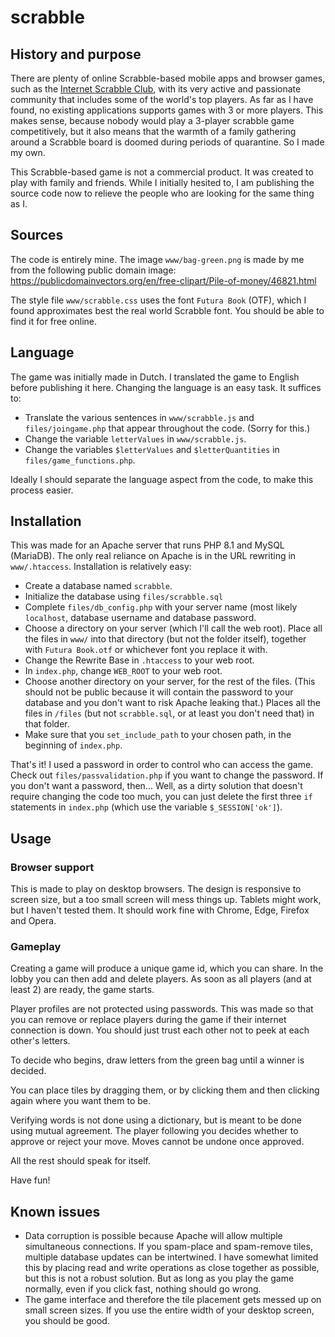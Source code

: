 # scrabble

## History and purpose

There are plenty of online Scrabble-based mobile apps and browser games, such as the [Internet Scrabble Club](https://isc.ro/), with its very active and passionate community that includes some of the world's top players. As far as I have found, no existing applications supports games with 3 or more players. This makes sense, because nobody would play a 3-player scrabble game competitively, but it also means that the warmth of a family gathering around a Scrabble board is doomed during periods of quarantine. So I made my own. 

This Scrabble-based game is not a commercial product. It was created to play with family and friends. While I initially hesited to, I am publishing the source code now to relieve the people who are looking for the same thing as I.

## Sources

The code is entirely mine. The image `www/bag-green.png` is made by me from the following public domain image: https://publicdomainvectors.org/en/free-clipart/Pile-of-money/46821.html

The style file `www/scrabble.css` uses the font `Futura Book` (OTF), which I found approximates best the real world Scrabble font. You should be able to find it for free online.

## Language

The game was initially made in Dutch. I translated the game to English before publishing it here. Changing the language is an easy task. It suffices to:

* Translate the various sentences in `www/scrabble.js` and `files/joingame.php` that appear throughout the code. (Sorry for this.)
* Change the variable `letterValues` in `www/scrabble.js`.
* Change the variables `$letterValues` and `$letterQuantities` in `files/game_functions.php`.

Ideally I should separate the language aspect from the code, to make this process easier.

## Installation

This was made for an Apache server that runs PHP 8.1 and MySQL (MariaDB). The only real reliance on Apache is in the URL rewriting in `www/.htaccess`. Installation is relatively easy:

* Create a database named `scrabble`.
* Initialize the database using `files/scrabble.sql`
* Complete `files/db_config.php` with your server name (most likely `localhost`, database username and database password.
* Choose a directory on your server (which I'll call the web root). Place all the files in `www/` into that directory (but not the folder itself), together with `Futura Book.otf` or whichever font you replace it with.
* Change the Rewrite Base in `.htaccess` to your web root.
* In `index.php`, change `WEB_ROOT` to your web root.
* Choose another directory on your server, for the rest of the files. (This should not be public because it will contain the password to your database and you don't want to risk Apache leaking that.) Places all the files in `/files` (but not `scrabble.sql`, or at least you don't need that) in that folder.
* Make sure that you `set_include_path` to your chosen path, in the beginning of `index.php`.

That's it! I used a password in order to control who can access the game. Check out `files/passvalidation.php` if you want to change the password. If you don't want a password, then... Well, as a dirty solution that doesn't require changing the code too much, you can just delete the first three `if` statements in `index.php` (which use the variable `$_SESSION['ok']`).

## Usage

### Browser support

This is made to play on desktop browsers. The design is responsive to screen size, but a too small screen will mess things up. Tablets might work, but I haven't tested them. It should work fine with Chrome, Edge, Firefox and Opera.

### Gameplay

Creating a game will produce a unique game id, which you can share. In the lobby you can then add and delete players. As soon as all players (and at least 2) are ready, the game starts.

Player profiles are not protected using passwords. This was made so that you can remove or replace players during the game if their internet connection is down. You should just trust each other not to peek at each other's letters.

To decide who begins, draw letters from the green bag until a winner is decided.

You can place tiles by dragging them, or by clicking them and then clicking again where you want them to be.

Verifying words is not done using a dictionary, but is meant to be done using mutual agreement. The player following you decides whether to approve or reject your move. Moves cannot be undone once approved.

All the rest should speak for itself.

Have fun!

## Known issues

* Data corruption is possible because Apache will allow multiple simultaneous connections. If you spam-place and spam-remove tiles, multiple database updates can be intertwined. I have somewhat limited this by placing read and write operations as close together as possible, but this is not a robust solution. But as long as you play the game normally, even if you click fast, nothing should go wrong.
* The game interface and therefore the tile placement gets messed up on small screen sizes. If you use the entire width of your desktop screen, you should be good.
